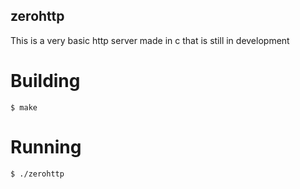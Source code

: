 ## zerohttp
This is a very basic http server made in c
that is still in development

# Building
```console
$ make
```

# Running
```console
$ ./zerohttp
```
